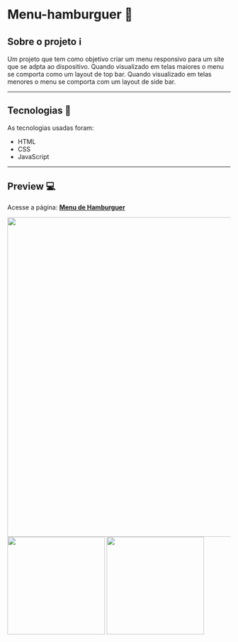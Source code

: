 # Menu-hamburguer 🍔

## Sobre o projeto :information_source:

Um projeto que tem como objetivo criar um menu responsivo para um site que se adpta ao dispositivo.
Quando visualizado em telas maiores o menu se comporta como um layout de top bar.
Quando visualizado em telas menores o menu se comporta com um layout de side bar.

---

## Tecnologias :wrench:

As tecnologias usadas foram:

- HTML
- CSS
- JavaScript

---

## Preview 💻

Acesse a página: [**Menu de Hamburguer**](https://mateus-sousa23.github.io/menu-hamburguer/)

<img src="./menu-hamburguer1.png" width="720px"/>
<div>
  <img src="./hamburguer-2.png" width="220px"/>
  <img src="./hamburguer3.png" width="220px"/>
 </div>

